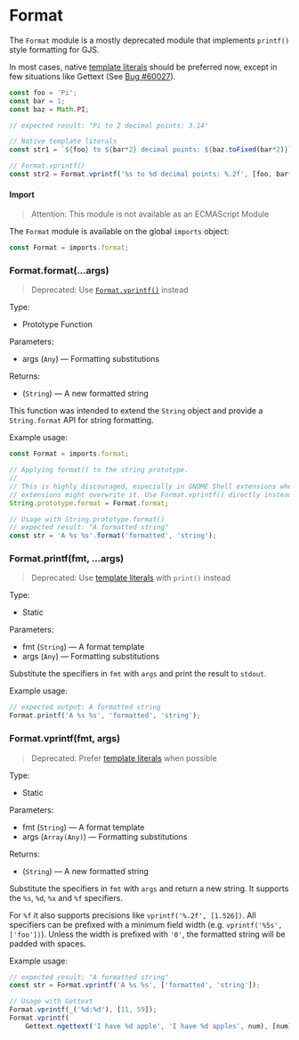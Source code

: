 # Format

The `Format` module is a mostly deprecated module that implements `printf()`
style formatting for GJS.

In most cases, native [template literals][template-literals] should be preferred
now, except in few situations like Gettext (See [Bug #60027][bug-60027]).

```js
const foo = 'Pi';
const bar = 1;
const baz = Math.PI;

// expected result: "Pi to 2 decimal points: 3.14"

// Native template literals
const str1 = `${foo} to ${bar*2} decimal points: ${baz.toFixed(bar*2)}`

// Format.vprintf()
const str2 = Format.vprintf('%s to %d decimal points: %.2f', [foo, bar*2, baz]);
```

#### Import

> Attention: This module is not available as an ECMAScript Module

The `Format` module is available on the global `imports` object:

```js
const Format = imports.format;
```

[template-literals]: https://developer.mozilla.org/en-US/docs/Web/JavaScript/Reference/Template_literals
[bug-60027]: https://savannah.gnu.org/bugs/?60027

### Format.format(...args)

> Deprecated: Use [`Format.vprintf()`](#format-vprintf) instead

Type:
* Prototype Function

Parameters:
* args (`Any`) — Formatting substitutions

Returns:
* (`String`) — A new formatted string

This function was intended to extend the `String` object and provide a
`String.format` API for string formatting.

Example usage:

```js
const Format = imports.format;

// Applying format() to the string prototype.
//
// This is highly discouraged, especially in GNOME Shell extensions where other
// extensions might overwrite it. Use Format.vprintf() directly instead.
String.prototype.format = Format.format;

// Usage with String.prototype.format()
// expected result: "A formatted string"
const str = 'A %s %s'.format('formatted', 'string');
```

### Format.printf(fmt, ...args)

> Deprecated: Use [template literals][template-literals] with `print()` instead

Type:
* Static

Parameters:
* fmt (`String`) — A format template
* args (`Any`) — Formatting substitutions

Substitute the specifiers in `fmt` with `args` and print the result to `stdout`.

Example usage:

```js
// expected output: A formatted string
Format.printf('A %s %s', 'formatted', 'string');
```

### Format.vprintf(fmt, args)

> Deprecated: Prefer [template literals][template-literals] when possible

Type:
* Static

Parameters:
* fmt (`String`) — A format template
* args (`Array(Any)`) — Formatting substitutions

Returns:
* (`String`) — A new formatted string

Substitute the specifiers in `fmt` with `args` and return a new string. It
supports the `%s`, `%d`, `%x` and `%f` specifiers.

For `%f` it also supports precisions like `vprintf('%.2f', [1.526])`. All
specifiers can be prefixed with a minimum field width (e.g.
`vprintf('%5s', ['foo'])`). Unless the width is prefixed with `'0'`, the
formatted string will be padded with spaces.

Example usage:

```js
// expected result: "A formatted string"
const str = Format.vprintf('A %s %s', ['formatted', 'string']);

// Usage with Gettext
Format.vprintf(_('%d:%d'), [11, 59]);
Format.vprintf(
    Gettext.ngettext('I have %d apple', 'I have %d apples', num), [num]);
```

[template-literals]: https://developer.mozilla.org/en-US/docs/Web/JavaScript/Reference/Template_literals

